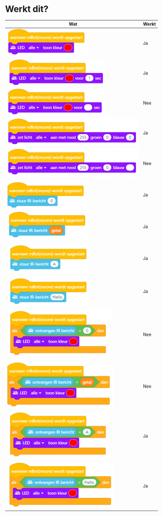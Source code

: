 # Werkt dit?

Wat                            |Werkt
-------------------------------|-----
![](led_always_works.png)      |Ja
![](led_after_ok.png)          |Ja
![](led_after_error.png)       |Nee
![](led_rgb_ok.png)            |Ja
![](led_rgb_error.png)         |Nee
![](send_0_is_ok.png)          |Ja
![](send_getal_is_ok.png)      |Ja
![](send_a_is_ok.png)          |Ja
![](send_hallo_is_ok.png)      |Ja
![](receive_0_is_error.png)    |Nee
![](receive_getal_is_error.png)|Nee
![](receive_a_is_ok.png)       |Ja
![](receive_hallo_is_ok.png)   |Ja
